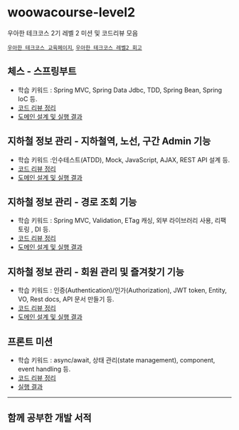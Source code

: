# woowacourse-level2
우아한 테크코스 2기 레벨 2 미션 및 코드리뷰 모음

[`우아한 테크코스 교육페이지`](https://techcourse.woowahan.com/), [`우아한 테크코스 레벨2 회고`]()

## 체스 - 스프링부트
  - 학습 키워드 : Spring MVC, Spring Data Jdbc, TDD, Spring Bean, Spring IoC 등.
  - [코드 리뷰 정리](https://github.com/yeonnseok/woowacourse-level2/wiki/1.-%EC%BD%94%EB%93%9C-%EB%A6%AC%EB%B7%B0-%EC%A0%95%EB%A6%AC-(jwp-chess))
  - [도메인 설계 및 실행 결과](https://github.com/yeonnseok/woowacourse-level2/wiki/2.-%EB%8F%84%EB%A9%94%EC%9D%B8-%EC%84%A4%EA%B3%84-%EB%B0%8F-%EC%8B%A4%ED%96%89-%EA%B2%B0%EA%B3%BC-(jwp-chess))

## 지하철 정보 관리 - 지하철역, 노선, 구간 Admin 기능
  - 학습 키워드 :인수테스트(ATDD), Mock, JavaScript, AJAX, REST API 설계 등. 
  - [코드 리뷰 정리](https://github.com/yeonnseok/woowacourse-level2/wiki/3.-%EC%BD%94%EB%93%9C-%EB%A6%AC%EB%B7%B0-%EC%A0%95%EB%A6%AC-(subway-admin))
  - [도메인 설계 및 실행 결과](https://github.com/yeonnseok/woowacourse-level2/wiki/4.-%EB%8F%84%EB%A9%94%EC%9D%B8-%EC%84%A4%EA%B3%84-%EB%B0%8F-%EC%8B%A4%ED%96%89-%EA%B2%B0%EA%B3%BC-(subway-admin))

## 지하철 정보 관리 - 경로 조회 기능
  - 학습 키워드 : Spring MVC, Validation, ETag 캐싱, 외부 라이브러리 사용, 리팩토링 , DI 등.
  - [코드 리뷰 정리](https://github.com/yeonnseok/woowacourse-level2/wiki/5.-%EC%BD%94%EB%93%9C-%EB%A6%AC%EB%B7%B0-%EC%A0%95%EB%A6%AC-(subway-path))
  - [도메인 설계 및 실행 결과](https://github.com/yeonnseok/woowacourse-level2/wiki/6.-%EB%8F%84%EB%A9%94%EC%9D%B8-%EC%84%A4%EA%B3%84-%EB%B0%8F-%EC%8B%A4%ED%96%89-%EA%B2%B0%EA%B3%BC-(subway-path))

## 지하철 정보 관리 - 회원 관리 및 즐겨찾기 기능
  - 학습 키워드 : 인증(Authentication)/인가(Authorization), JWT token, Entity, VO, Rest docs, API 문서 만들기 등.
  - [코드 리뷰 정리](https://github.com/yeonnseok/woowacourse-level2/wiki/7.-%EC%BD%94%EB%93%9C-%EB%A6%AC%EB%B7%B0-%EC%A0%95%EB%A6%AC-(subway-favorite))
  - [도메인 설계 및 실행 결과](https://github.com/yeonnseok/woowacourse-level2/wiki/8.-%EB%8F%84%EB%A9%94%EC%9D%B8-%EC%84%A4%EA%B3%84-%EB%B0%8F-%EC%8B%A4%ED%96%89-%EA%B2%B0%EA%B3%BC-(subway-favorite))

## 프론트 미션
  - 학습 키워드 : async/await, 상태 관리(state management), component, event handling 등.
  - [코드 리뷰 정리](https://github.com/yeonnseok/woowacourse-level2/wiki/9.-%EC%BD%94%EB%93%9C-%EB%A6%AC%EB%B7%B0-%EC%A0%95%EB%A6%AC-(todolist))
  - [실행 결과](https://github.com/yeonnseok/woowacourse-level2/wiki/10.-%EB%8F%84%EB%A9%94%EC%9D%B8-%EC%84%A4%EA%B3%84-%EB%B0%8F-%EC%8B%A4%ED%96%89-%EA%B2%B0%EA%B3%BC-(todolist))
  
  ---
  ## 함께 공부한 개발 서적
  
